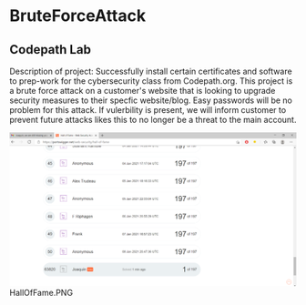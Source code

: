 # BruteForceAttack 
Codepath Lab
-

Description of project: 
Successfully install certain certificates and software to prep-work for the cybersecurity class from Codepath.org. This project is a brute force attack on a customer's website that is looking to upgrade security measures to their specfic website/blog. Easy passwords will be no problem for this attack. If vulerbility is present, we will inform customer to prevent future attacks likes this to no longer be a threat to the main account. 


![alt text](https://github.com/jhidalgo4/BruteForceAttack/blob/main/HallOfFame.PNG?raw=true)
HallOfFame.PNG

